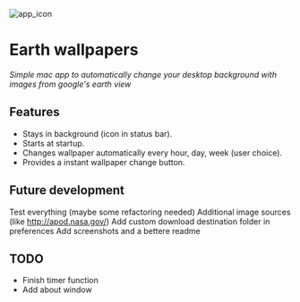 ![app_icon](https://raw.githubusercontent.com/membersheep/earth-view-wallpapers/master/app_icon_readme.png)
# Earth wallpapers
*Simple mac app to automatically change your desktop background with images from google's earth view*
## Features
- Stays in background (icon in status bar).
- Starts at startup.
- Changes wallpaper automatically every hour, day, week (user choice).
- Provides a instant wallpaper change button.

## Future development
Test everything (maybe some refactoring needed)
Additional image sources (like http://apod.nasa.gov/)
Add custom download destination folder in preferences
Add screenshots and a bettere readme

## TODO
- Finish timer function
- Add about window
